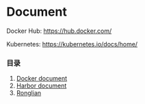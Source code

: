 # Document

Docker Hub: https://hub.docker.com/

Kubernetes: https://kubernetes.io/docs/home/

### 目录
1. [Docker document](docker/README.md)
2. [Harbor document](harbor/harbor.md)
3. [Ronglian](ronglian/asset.md)